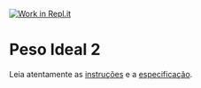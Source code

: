 [![Work in Repl.it](https://classroom.github.com/assets/work-in-replit-14baed9a392b3a25080506f3b7b6d57f295ec2978f6f33ec97e36a161684cbe9.svg)](https://classroom.github.com/online_ide?assignment_repo_id=3722263&assignment_repo_type=AssignmentRepo)
# Peso Ideal 2

Leia atentamente as [instruções](./instruções.md) e a [especificação](./especificação.md).

